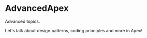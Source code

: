 # AdvancedApex

Advanced topics. 

Let's talk about design patterns, coding principles and more in Apex! 
